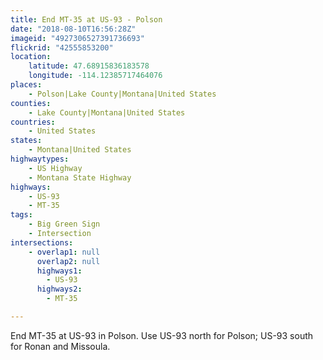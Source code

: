 ```yaml
---
title: End MT-35 at US-93 - Polson
date: "2018-08-10T16:56:28Z"
imageid: "4927306527391736693"
flickrid: "42555853200"
location:
    latitude: 47.68915836183578
    longitude: -114.12385717464076
places:
    - Polson|Lake County|Montana|United States
counties:
    - Lake County|Montana|United States
countries:
    - United States
states:
    - Montana|United States
highwaytypes:
    - US Highway
    - Montana State Highway
highways:
    - US-93
    - MT-35
tags:
    - Big Green Sign
    - Intersection
intersections:
    - overlap1: null
      overlap2: null
      highways1:
        - US-93
      highways2:
        - MT-35

---
```

End MT-35 at US-93 in Polson.  Use US-93 north for Polson; US-93 south for Ronan and Missoula.